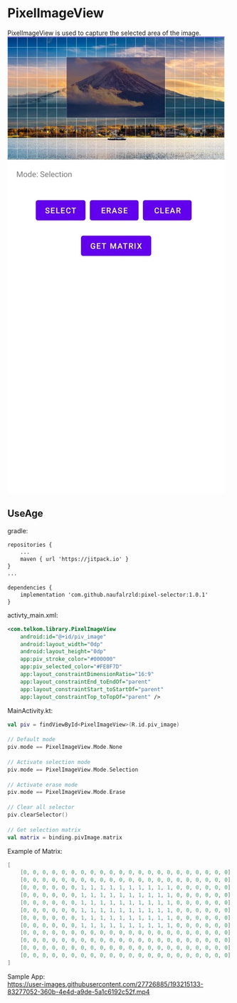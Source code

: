 # PixelImageView
PixelImageView is used to capture the selected area of the image.<br>
![](screenshot/sample.png)<br>

UseAge
-------
gradle:
```grovvy
repositories {
    ...
    maven { url 'https://jitpack.io' }
}
...

dependencies {
    implementation 'com.github.naufalrzld:pixel-selector:1.0.1'
}
```

activty_main.xml:
```xml
<com.telkom.library.PixelImageView
    android:id="@+id/piv_image"
    android:layout_width="0dp"
    android:layout_height="0dp"
    app:piv_stroke_color="#000000"
    app:piv_selected_color="#FE8F7D"
    app:layout_constraintDimensionRatio="16:9"
    app:layout_constraintEnd_toEndOf="parent"
    app:layout_constraintStart_toStartOf="parent"
    app:layout_constraintTop_toTopOf="parent" />
```

MainActivity.kt:
```kotlin
val piv = findViewById<PixelImageView>(R.id.piv_image)

// Default mode
piv.mode == PixelImageView.Mode.None

// Activate selection mode
piv.mode == PixelImageView.Mode.Selection

// Activate erase mode
piv.mode == PixelImageView.Mode.Erase

// Clear all selector
piv.clearSelector()

// Get selection matrix
val matrix = binding.pivImage.matrix
```

Example of Matrix:
```kotlin
[
    [0, 0, 0, 0, 0, 0, 0, 0, 0, 0, 0, 0, 0, 0, 0, 0, 0, 0, 0, 0, 0, 0],
    [0, 0, 0, 0, 0, 0, 0, 0, 0, 0, 0, 0, 0, 0, 0, 0, 0, 0, 0, 0, 0, 0],
    [0, 0, 0, 0, 0, 0, 1, 1, 1, 1, 1, 1, 1, 1, 1, 1, 0, 0, 0, 0, 0, 0],
    [0, 0, 0, 0, 0, 0, 1, 1, 1, 1, 1, 1, 1, 1, 1, 1, 0, 0, 0, 0, 0, 0],
    [0, 0, 0, 0, 0, 0, 1, 1, 1, 1, 1, 1, 1, 1, 1, 1, 0, 0, 0, 0, 0, 0],
    [0, 0, 0, 0, 0, 0, 1, 1, 1, 1, 1, 1, 1, 1, 1, 1, 0, 0, 0, 0, 0, 0],
    [0, 0, 0, 0, 0, 0, 1, 1, 1, 1, 1, 1, 1, 1, 1, 1, 0, 0, 0, 0, 0, 0],
    [0, 0, 0, 0, 0, 0, 1, 1, 1, 1, 1, 1, 1, 1, 1, 1, 0, 0, 0, 0, 0, 0],
    [0, 0, 0, 0, 0, 0, 0, 0, 0, 0, 0, 0, 0, 0, 0, 0, 0, 0, 0, 0, 0, 0],
    [0, 0, 0, 0, 0, 0, 0, 0, 0, 0, 0, 0, 0, 0, 0, 0, 0, 0, 0, 0, 0, 0],
    [0, 0, 0, 0, 0, 0, 0, 0, 0, 0, 0, 0, 0, 0, 0, 0, 0, 0, 0, 0, 0, 0],
    [0, 0, 0, 0, 0, 0, 0, 0, 0, 0, 0, 0, 0, 0, 0, 0, 0, 0, 0, 0, 0, 0]
]
```

Sample App:<br>
https://user-images.githubusercontent.com/27726885/193215133-83277052-360b-4e4d-a9de-5a1c6192c52f.mp4
